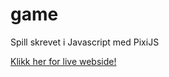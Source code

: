 # game
Spill skrevet i Javascript med PixiJS

[Klikk her for live webside!](http://kiva.crawlsoft.com/game)
